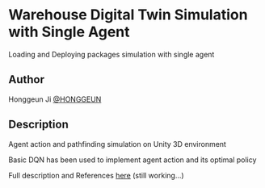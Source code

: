 # Warehouse Digital Twin Simulation with Single Agent
Loading and Deploying packages simulation with single agent

## Author
Honggeun Ji [@HONGGEUN](https://www.linkedin.com/in/honggeunji/)

## Description
Agent action and pathfinding simulation on Unity 3D environment

Basic DQN has been used to implement agent action and its optimal policy

Full description and References [here](https://docs.google.com/document/d/1oYGII43tVFM-Khfb7Meoa62GE5zpQBJ5MQnHy-eD4oQ/edit?usp=sharing) (still working...)

